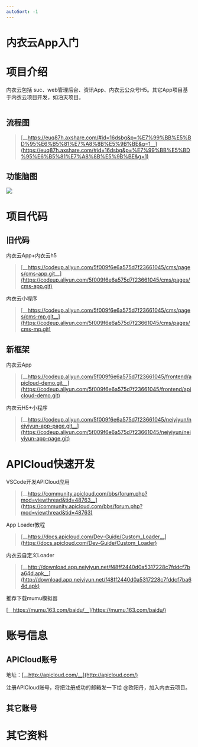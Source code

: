 ```yaml
---
autoSort: -1
---
```

# 内衣云App入门
# 项目介绍

内衣云包括 suc、web管理后台、资讯App、内衣云公众号H5。其它App项目基于内衣云项目开发，如泊天项目。

```text

```

## 流程图

> [__https://euq87h.axshare.com/#id=16dsbg&p=%E7%99%BB%E5%BD%95%E6%B5%81%E7%A8%8B%E5%9B%BE&g=1__](https://euq87h.axshare.com/#id=16dsbg&p=%E7%99%BB%E5%BD%95%E6%B5%81%E7%A8%8B%E5%9B%BE&g=1)



## 功能脑图

![](https://tcs-devops.aliyuncs.com/storage/102801c99ad11f9e199e50d964c5cb228d5e?Signature=eyJhbGciOiJIUzI1NiIsInR5cCI6IkpXVCJ9.eyJBcHBJRCI6IjVlNzQ4MmQ2MjE1MjJiZDVjN2Y5YjMzNSIsIl9hcHBJZCI6IjVlNzQ4MmQ2MjE1MjJiZDVjN2Y5YjMzNSIsIl9vcmdhbml6YXRpb25JZCI6IiIsImV4cCI6MTY1MjUwMTA0MiwiaWF0IjoxNjUxODk2MjQyLCJyZXNvdXJjZSI6Ii9zdG9yYWdlLzEwMjgwMWM5OWFkMTFmOWUxOTllNTBkOTY0YzVjYjIyOGQ1ZSJ9.6wMRD_6IgDvi_obyCkniVEYa92kplsGbvdeqgr6al9k&download=%E5%86%85%E8%A1%A3%E4%BA%91%E5%B7%B2%E6%B7%BB%E5%8A%A01.png "")



# 项目代码

## 旧代码

内衣云App+内衣云h5

> [__https://codeup.aliyun.com/5f009f6e6a575d7f23661045/cms/pages/cms-app.git__](https://codeup.aliyun.com/5f009f6e6a575d7f23661045/cms/pages/cms-app.git)

内衣云小程序

> [__https://codeup.aliyun.com/5f009f6e6a575d7f23661045/cms/pages/cms-mp.git__](https://codeup.aliyun.com/5f009f6e6a575d7f23661045/cms/pages/cms-mp.git)



## 新框架

内衣云App

> [__https://codeup.aliyun.com/5f009f6e6a575d7f23661045/frontend/apicloud-demo.git__](https://codeup.aliyun.com/5f009f6e6a575d7f23661045/frontend/apicloud-demo.git)

内衣云H5+小程序

> [__https://codeup.aliyun.com/5f009f6e6a575d7f23661045/neiyiyun/neiyiyun-app-page.git__](https://codeup.aliyun.com/5f009f6e6a575d7f23661045/neiyiyun/neiyiyun-app-page.git)



# APICloud快速开发

VSCode开发APICloud应用

> [__https://community.apicloud.com/bbs/forum.php?mod=viewthread&tid=48763__](https://community.apicloud.com/bbs/forum.php?mod=viewthread&tid=48763)

App Loader教程

> [__https://docs.apicloud.com/Dev-Guide/Custom_Loader__](https://docs.apicloud.com/Dev-Guide/Custom_Loader)

内衣云自定义Loader

> [__http://download.app.neiyiyun.net/f48ff2440d0a5317228c7fddcf7ba64d.apk__](http://download.app.neiyiyun.net/f48ff2440d0a5317228c7fddcf7ba64d.apk)

推荐下载mumu模拟器

[__https://mumu.163.com/baidu/__](https://mumu.163.com/baidu/)



# 账号信息

## APICloud账号

地址：[__http://apicloud.com/__](http://apicloud.com/)

注册APICloud账号，将把注册成功的邮箱发一下给 @欧阳丹，加入内衣云项目。

## 其它账号





# 其它资料



